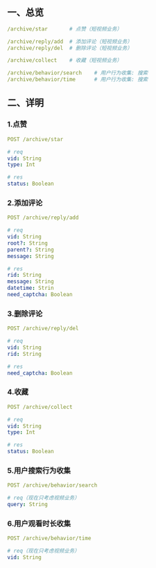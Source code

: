 ## 一、总览

~~~yaml
/archive/star		# 点赞（短视频业务）

/archive/reply/add	# 添加评论（短视频业务）
/archive/reply/del	# 删除评论（短视频业务）

/archive/collect	# 收藏（短视频业务）

/archive/behavior/search	# 用户行为收集: 搜索
/archive/behavior/time		# 用户行为收集: 搜索
~~~



## 二、详明

### 1.点赞

~~~yaml
POST /archive/star

# req
vid: String
type: Int

# res
status: Boolean
~~~

### 2.添加评论

~~~yaml
POST /archive/reply/add

# req
vid: String
root?: String
parent?: String
message: String

# res
rid: String
message: String
datetime: Strin
need_captcha: Boolean
~~~

### 3.删除评论

~~~yaml
POST /archive/reply/del

# req
vid: String
rid: String

# res
need_captcha: Boolean
~~~

### 4.收藏

~~~yaml
POST /archive/collect

# req
vid: String
type: Int

# res
status: Boolean
~~~

### 5.用户搜索行为收集

~~~yaml
POST /archive/behavior/search

# req（现在只考虑视频业务）
query: String
~~~

### 6.用户观看时长收集

~~~yaml
POST /archive/behavior/time

# req（现在只考虑视频业务）
vid: String
~~~



